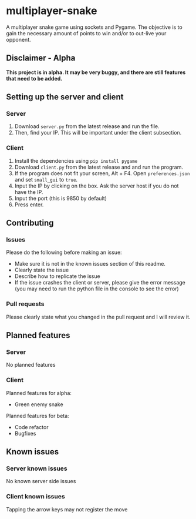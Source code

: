 # multiplayer-snake

A multiplayer snake game using sockets and Pygame. The objective is to gain the necessary amount of points to win and/or to out-live your opponent.

## Disclaimer - Alpha

**This project is in alpha. It may be very buggy, and there are still features that need to be added.**

## Setting up the server and client

### Server

1. Download `server.py` from the latest release and run the file. 
2. Then, find your IP. This will be important under the client subsection.

### Client

1. Install the dependencies using `pip install pygame`
2. Download `client.py` from the latest release and and run the program.
3. If the program does not fit your screen, Alt + F4. Open `preferences.json` and set `small_gui` to `true`.
3. Input the IP by clicking on the box. Ask the server host if you do not have the IP.
4. Input the port (this is 9850 by default)
5. Press enter.

## Contributing

### Issues

Please do the following before making an issue:
- Make sure it is not in the known issues section of this readme.
- Clearly state the issue
- Describe how to replicate the issue
- If the issue crashes the client or server, please give the error message (you may need to run the python file in the console to see the error)

### Pull requests

Please clearly state what you changed in the pull request and I will review it.

## Planned features

### Server

No planned features

### Client

Planned features for alpha:
- Green enemy snake

Planned features for beta:
- Code refactor
- Bugfixes

## Known issues

### Server known issues

No known server side issues

### Client known issues

Tapping the arrow keys may not register the move

